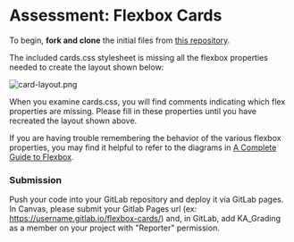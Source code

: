 # Assessment: Flexbox Cards


To begin, **fork and clone** the initial files from [this repository](https://gitlab.com/kenzie-academy/se_public_files/09_flexbox_cards).

The included cards.css stylesheet is missing all the flexbox properties needed to create the layout shown below:

![card-layout.png](https://i.snag.gy/bfi4Zp.jpg)

When you examine cards.css, you will find comments indicating which flex properties are missing. Please fill in these properties until you have recreated the layout shown above.

If you are having trouble remembering the behavior of the various flexbox properties, you may find it helpful to refer to the diagrams in [A Complete Guide to Flexbox](https://css-tricks.com/snippets/css/a-guide-to-flexbox/).

### Submission
Push your code into your GitLab repository and deploy it via GitLab pages. In Canvas, please submit your
Gitlab Pages url (ex: https://username.gitlab.io/flexbox-cards/) and, in GitLab, add KA_Grading as a member on
your project with "Reporter" permission.
